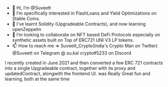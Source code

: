 - 👋 Hi, I’m @Suveett
- 👀 I’m specifically interested in FlashLoans and Yield Optimizations on Stable Coins. 
- 🌱 I've learnt Solidity (Upgradeable Contracts), and now learning openZeppelin   
- 💞️ I’m looking to collaborate on NFT based DeFi Protocols especially on synthetic assets built on Top of ERC721 UNI V3 LP tokens. 
- 📫 How to reach me => 
Suveett_Crypto(India's Crypto Man on Twitter)
@Suveett on Telegram 
@ su.kal crypto#5233 on Discord

I recently created in June 2021 and then converted a few ERC 721 contracts into a single Upgradeable contract, together with its proxy and updatedContract, alongwith the frontend UI. 
was Really Great fun and learning, both at the same time

<!---
Suveett/Suveett is a ✨ special ✨ repository because its `README.md` (this file) appears on your GitHub profile.
You can click the Preview link to take a look at your changes.
--->
